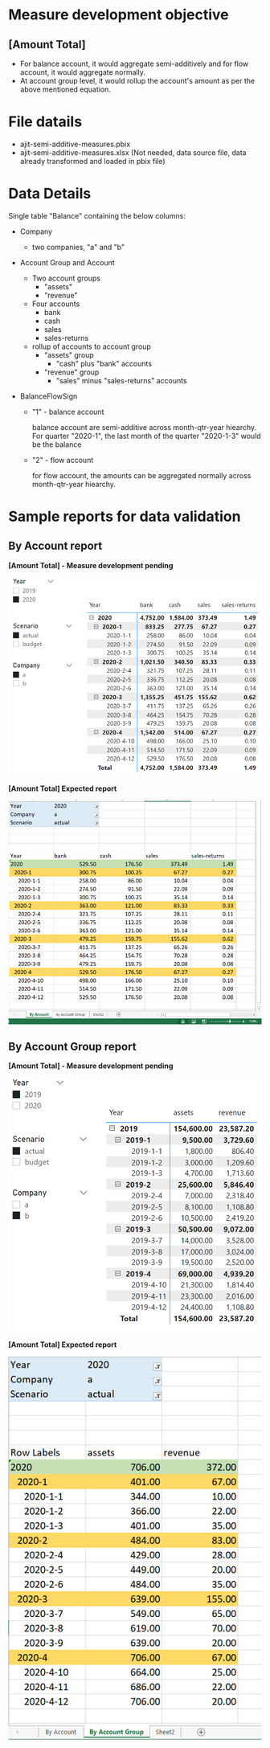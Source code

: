 # Measure development objective

## [Amount Total]

* For balance account, it would aggregate semi-additively and for flow account, it would aggregate normally.
* At account group level, it would rollup the account's amount as per the above mentioned equation.

# File datails

* ajit-semi-additive-measures.pbix
* ajit-semi-additive-measures.xlsx (Not needed, data source file, data already transformed and loaded in pbix file)

# Data Details

Single table "Balance" containing the below columns:

* Company
  * two companies, "a" and "b"

* Account Group and Account
  * Two account groups
    * "assets"
    * "revenue"
  * Four accounts
    * bank
    * cash
    * sales
    * sales-returns
  * rollup of accounts to account group
    * "assets" group
      * "cash" plus "bank" accounts
    * "revenue" group
      * "sales" minus "sales-returns" accounts

* BalanceFlowSign

  * "1" - balance account

    balance account are semi-additive across month-qtr-year hiearchy. For quarter "2020-1", the last month of the quarter "2020-1-3" would be the balance

  * "2" - flow account

    for flow account, the amounts can be aggregated normally across month-qtr-year hiearchy.



# Sample reports for data validation

## By Account report

**[Amount Total] - Measure development pending**

![image-20210125222234208](assets/by-account-pending.png)



**[Amount Total] Expected report** 

![image-20210125215500120](assets/by-account.png)



## By Account Group report

**[Amount Total] - Measure development pending**

![image-20210125222327005](assets/by-account-group-pending.png)

**[Amount Total] Expected report** 

![image-20210125215623250](assets/by-account-group.png)